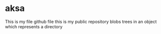 # aksa
This is my file
github file
this is my public repository
blobs
trees in an object which represents a directory
